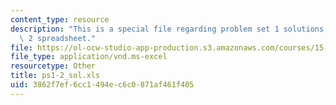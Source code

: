 ```yaml
---
content_type: resource
description: "This is a special file regarding problem set 1 solutions \u2013 group\
  \ 2 spreadsheet."
file: https://ol-ocw-studio-app-production.s3.amazonaws.com/courses/15-053-optimization-methods-in-management-science-spring-2013/3862f7ef6cc1494ec6c0871af461f405_ps1-2_sol.xls
file_type: application/vnd.ms-excel
resourcetype: Other
title: ps1-2_sol.xls
uid: 3862f7ef-6cc1-494e-c6c0-871af461f405
---
```

